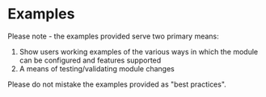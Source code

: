 # Examples

Please note - the examples provided serve two primary means:

1. Show users working examples of the various ways in which the module can be configured and features supported
2. A means of testing/validating module changes

Please do not mistake the examples provided as "best practices".

